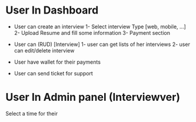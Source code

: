 # User In Dashboard

-   User can create an interview
    1- Select interview Type [web, mobile, ...]
    2- Upload Resume and fill some information
    3- Payment section

-   User can (RUD) [Interview]
    1- user can get lists of her interviews
    2- user can edit/delete interview

-   User have wallet for their payments

-   User can send ticket for support

# User In Admin panel (Interviewver)

Select a time for their
